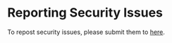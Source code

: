 # Reporting Security Issues

To repost security issues, please submit them to [here](aal-support@michaeluno.jp).
